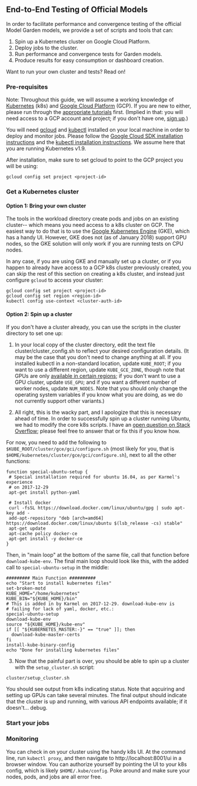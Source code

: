 ## End-to-End Testing of Official Models

In order to facilitate performance and convergence testing of the official Model Garden models, we provide a set of scripts and tools that can:

1. Spin up a Kubernetes cluster on Google Cloud Platform.
2. Deploy jobs to the cluster.
3. Run performance and convergence tests for Garden models.
4. Produce results for easy consumption or dashboard creation.

Want to run your own cluster and tests? Read on!

### Pre-requisites

Note: Throughout this guide, we will assume a working knowledge of [Kubernetes](https://kubernetes.io/) (k8s) and [Google Cloud Platform](https://cloud.google.com) (GCP). If you are new to either, please run through the [appropriate tutorials](https://kubernetes.io/docs/getting-started-guides/gce/) first. (Implied in that: you will need access to a GCP account and project; if you don't have one, [sign up](https://console.cloud.google.com/start).)

You will need [gcloud](https://cloud.google.com/sdk/gcloud/) and [kubectl](https://kubernetes.io/docs/reference/kubectl/overview/) installed on your local machine in order to deploy and monitor jobs. Please follow the [Google Cloud SDK installation instructions](https://cloud.google.com/sdk/docs/) and the [kubectl installation instructions](https://kubernetes.io/docs/tasks/tools/install-kubectl/). We assume here that you are running Kubernetes v1.9.

After installation, make sure to set gcloud to point to the GCP project you will be using:

```
gcloud config set project <project-id>
```

### Get a Kubernetes cluster

#### Option 1: Bring your own cluster

The tools in the workload directory create pods and jobs on an existing cluster-- which means you need access to a k8s cluster on GCP. The easiest way to do that is to use the [Google Kubernetes Engine](https://cloud.google.com/kubernetes-engine/) (GKE), which has a handy UI. However, GKE does not (as of January 2018) support GPU nodes, so the GKE solution will only work if you are running tests on CPU nodes. 

In any case, if you are using GKE and manually set up a cluster, or if you happen to already have access to a GCP k8s cluster previously created, you can skip the rest of this section on creating a k8s cluster, and instead just configure `gcloud` to access your cluster:

```
gcloud config set project <project-id>
gcloud config set region <region-id>
kubectl config use-context <cluster-auth-id>
```

#### Option 2: Spin up a cluster

If you don't have a cluster already, you can use the scripts in the cluster directory to set one up:

1. In your local copy of the cluster directory, edit the text file cluster/cluster_config.sh to reflect your desired configuration details. (It may be the case that you don't need to change anything at all. If you installed kubectl in a non-standard location, update `KUBE_ROOT`; if you want to use a different region, update `KUBE_GCE_ZONE`, though note that GPUs are only [available in certain regions](https://cloud.google.com/compute/docs/gpus/); if you don't want to use a GPU cluster, update `USE_GPU`; and if you want a different number of worker nodes, update `NUM_NODES`. Note that you should only change the operating system variables if you know what you are doing, as we do not currently support other variants.)

2. All right, this is the wacky part, and I apologize that this is necessary ahead of time. In order to successfully spin up a cluster running Ubuntu, we had to modify the core k8s scripts. I have an [open question on Stack Overflow](https://stackoverflow.com/questions/48121852/kube-up-sh-fails-to-initialize-ubuntu-master-in-cluster-in-kubernetes-v1-9); please feel free to answer that or fix this if you know how. 

For now, you need to add the following to `$KUBE_ROOT/cluster/gce/gci/configure.sh` (most likely for you, that is `$HOME/kubernetes/cluster/gce/gci/configure.sh`), next to all the other functions:

```
function special-ubuntu-setup {
 # Special installation required for ubuntu 16.04, as per Karmel's experience
 # on 2017-12-29
 apt-get install python-yaml

 # Install docker
 curl -fsSL https://download.docker.com/linux/ubuntu/gpg | sudo apt-key add -
 add-apt-repository "deb [arch=amd64] https://download.docker.com/linux/ubuntu $(lsb_release -cs) stable"
 apt-get update
 apt-cache policy docker-ce
 apt-get install -y docker-ce
}
```
Then, in "main loop" at the bottom of the same file, call that function before `download-kube-env`. The final main loop should look like this, with the added call to `special-ubuntu-setup` in the middle:

```
######### Main Function ##########
echo "Start to install kubernetes files"
set-broken-motd
KUBE_HOME="/home/kubernetes"
KUBE_BIN="${KUBE_HOME}/bin"
# This is added in by Karmel on 2017-12-29. download-kube-env is 
# failing for lack of yaml, docker, etc.:
special-ubuntu-setup
download-kube-env
source "${KUBE_HOME}/kube-env"
if [[ "${KUBERNETES_MASTER:-}" == "true" ]]; then
  download-kube-master-certs
fi
install-kube-binary-config
echo "Done for installing kubernetes files"
```

3. Now that the painful part is over, you should be able to spin up a cluster with the `setup_cluster.sh` script:

```
cluster/setup_cluster.sh
```
You should see output from k8s indicating status. Note that aqcuiring and setting up GPUs can take several minutes. The final output should indicate that the cluster is up and running, with various API endpoints available; if it doesn't... debug.


### Start your jobs



### Monitoring

You can check in on your cluster using the handy k8s UI. At the command line, run `kubectl proxy`, and then navigate to http://localhost:8001/ui in a browser window. You can authorize yourself by pointing the UI to your k8s config, which is likely `$HOME/.kube/config`. Poke around and make sure your nodes, pods, and jobs are all error free. 
